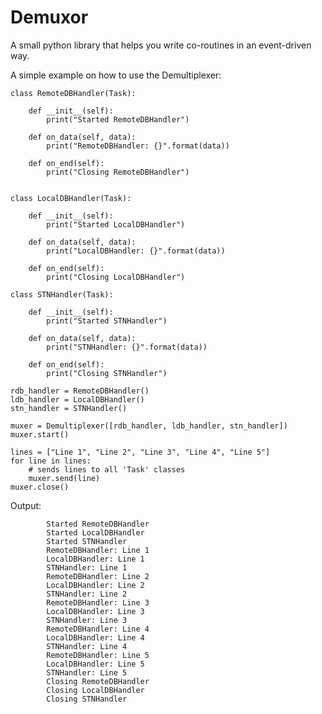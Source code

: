 Demuxor
========
A small python library that helps you write co-routines
in an event-driven way.

A simple example on how to use the Demultiplexer:

    class RemoteDBHandler(Task):
    
        def __init__(self):
            print("Started RemoteDBHandler")
    
        def on_data(self, data):
            print("RemoteDBHandler: {}".format(data))
    
        def on_end(self):
            print("Closing RemoteDBHandler")
     
    
    class LocalDBHandler(Task):
    
        def __init__(self):
            print("Started LocalDBHandler")
    
        def on_data(self, data):
            print("LocalDBHandler: {}".format(data))
    
        def on_end(self):
            print("Closing LocalDBHandler")
    
    class STNHandler(Task):
    
        def __init__(self):
            print("Started STNHandler")
    
        def on_data(self, data):
            print("STNHandler: {}".format(data))
    
        def on_end(self):
            print("Closing STNHandler")

    rdb_handler = RemoteDBHandler()
    ldb_handler = LocalDBHandler()
    stn_handler = STNHandler()

    muxer = Demultiplexer([rdb_handler, ldb_handler, stn_handler])
    muxer.start()

    lines = ["Line 1", "Line 2", "Line 3", "Line 4", "Line 5"]
    for line in lines:
        # sends lines to all 'Task' classes
        muxer.send(line)
    muxer.close()

Output:

            Started RemoteDBHandler
            Started LocalDBHandler
            Started STNHandler
            RemoteDBHandler: Line 1
            LocalDBHandler: Line 1
            STNHandler: Line 1
            RemoteDBHandler: Line 2
            LocalDBHandler: Line 2
            STNHandler: Line 2
            RemoteDBHandler: Line 3
            LocalDBHandler: Line 3
            STNHandler: Line 3
            RemoteDBHandler: Line 4
            LocalDBHandler: Line 4
            STNHandler: Line 4
            RemoteDBHandler: Line 5
            LocalDBHandler: Line 5
            STNHandler: Line 5
            Closing RemoteDBHandler
            Closing LocalDBHandler
            Closing STNHandler
